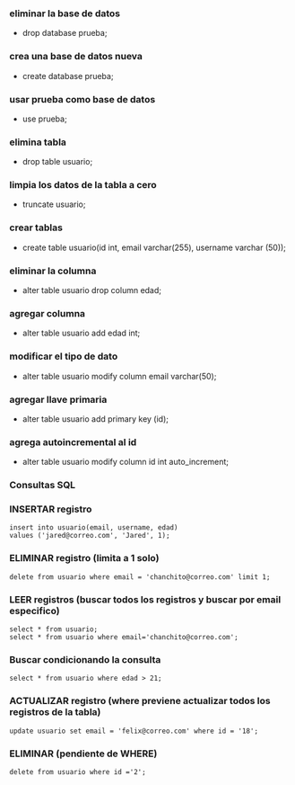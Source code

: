 ### eliminar la base de datos
- drop database prueba;

### crea una base de datos nueva
- create database prueba;

### usar prueba como base de datos
- use prueba;

### elimina tabla
- drop table usuario;

### limpia los datos de la tabla a cero
- truncate usuario;

### crear tablas
- create table usuario(id int, email varchar(255), username varchar (50));

### eliminar la columna
- alter table usuario drop column edad;

### agregar columna
- alter table usuario add edad int;

### modificar el tipo de dato
- alter table usuario modify column email varchar(50);

### agregar llave primaria
- alter table usuario add primary key (id);

### agrega autoincremental al id
- alter table usuario modify column id int auto_increment;

### Consultas SQL

### INSERTAR registro
~~~
insert into usuario(email, username, edad)
values ('jared@correo.com', 'Jared', 1);
~~~

### ELIMINAR registro (limita a 1 solo)
~~~
delete from usuario where email = 'chanchito@correo.com' limit 1; 
~~~

### LEER registros (buscar todos los registros y buscar por email especifico)
~~~
select * from usuario;
select * from usuario where email='chanchito@correo.com'; 
~~~

### Buscar condicionando la consulta
~~~
select * from usuario where edad > 21;
~~~

### ACTUALIZAR registro (where previene actualizar todos los registros de la tabla)
~~~
update usuario set email = 'felix@correo.com' where id = '18'; 
~~~

### ELIMINAR (pendiente de WHERE)
~~~
delete from usuario where id ='2';
~~~

